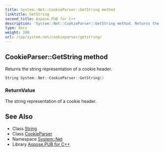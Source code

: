 ```yaml
---
title: System::Net::CookieParser::GetString method
linktitle: GetString
second_title: Aspose.PUB for C++
description: 'System::Net::CookieParser::GetString method. Returns the string representation of a cookie header in C++.'
type: docs
weight: 200
url: /cpp/system.net/cookieparser/getstring/
---
```

## CookieParser::GetString method


Returns the string representation of a cookie header.

```cpp
String System::Net::CookieParser::GetString()
```


### ReturnValue

The string representation of a cookie header.

## See Also

* Class [String](../../../system/string/)
* Class [CookieParser](../)
* Namespace [System::Net](../../)
* Library [Aspose.PUB for C++](../../../)
